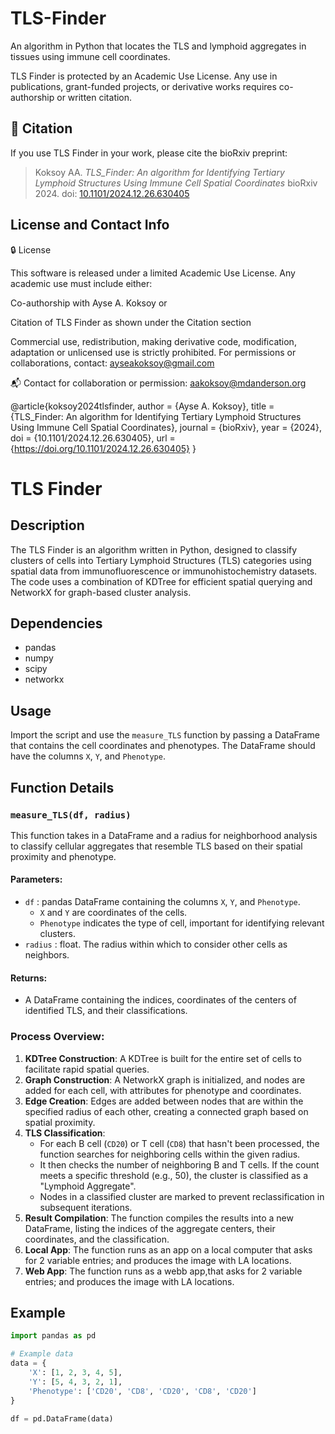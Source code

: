 # TLS-Finder

An algorithm in Python that locates the TLS and lymphoid aggregates in tissues using immune cell coordinates.

TLS Finder is protected by an Academic Use License. Any use in publications, grant-funded projects, or derivative works requires co-authorship or written citation.

## 📖 Citation

If you use TLS Finder in your work, please cite the bioRxiv preprint:

> Koksoy AA. *TLS_Finder: An algorithm for Identifying Tertiary Lymphoid Structures Using Immune Cell Spatial Coordinates* bioRxiv 2024. doi: [10.1101/2024.12.26.630405](https://doi.org/10.1101/2024.12.26.630405)

## License and Contact Info
🔒 License

This software is released under a limited Academic Use License.
Any academic use must include either:

Co-authorship with Ayse A. Koksoy or

Citation of TLS Finder as shown under the Citation section

Commercial use, redistribution, making derivative code, modification, adaptation or unlicensed use is strictly prohibited.
For permissions or collaborations, contact: ayseakoksoy@gmail.com

📬 Contact for collaboration or permission: [aakoksoy@mdanderson.org](mailto:aakoksoy@mdanderson.org)

@article{koksoy2024tlsfinder,
  author    = {Ayse A. Koksoy},
  title     = {TLS_Finder: An algorithm for Identifying Tertiary Lymphoid Structures Using Immune Cell Spatial Coordinates},
  journal   = {bioRxiv},
  year      = {2024},
  doi       = {10.1101/2024.12.26.630405},
  url       = {https://doi.org/10.1101/2024.12.26.630405}
}


# TLS Finder

## Description
The TLS Finder is an algorithm written in Python, designed to classify clusters of cells into Tertiary Lymphoid Structures (TLS) categories using spatial data from immunofluorescence or immunohistochemistry datasets. The code uses a combination of KDTree for efficient spatial querying and NetworkX for graph-based cluster analysis.

## Dependencies
- pandas
- numpy
- scipy
- networkx

## Usage
Import the script and use the `measure_TLS` function by passing a DataFrame that contains the cell coordinates and phenotypes. The DataFrame should have the columns `X`, `Y`, and `Phenotype`.

## Function Details
### `measure_TLS(df, radius)`
This function takes in a DataFrame and a radius for neighborhood analysis to classify cellular aggregates that resemble TLS based on their spatial proximity and phenotype.

#### Parameters:
- `df` : pandas DataFrame containing the columns `X`, `Y`, and `Phenotype`.
  - `X` and `Y` are coordinates of the cells.
  - `Phenotype` indicates the type of cell, important for identifying relevant clusters.
- `radius` : float. The radius within which to consider other cells as neighbors.

#### Returns:
- A DataFrame containing the indices, coordinates of the centers of identified TLS, and their classifications.

### Process Overview:
1. **KDTree Construction**: A KDTree is built for the entire set of cells to facilitate rapid spatial queries.
2. **Graph Construction**: A NetworkX graph is initialized, and nodes are added for each cell, with attributes for phenotype and coordinates.
3. **Edge Creation**: Edges are added between nodes that are within the specified radius of each other, creating a connected graph based on spatial proximity.
4. **TLS Classification**:
   - For each B cell (`CD20`) or T cell (`CD8`) that hasn't been processed, the function searches for neighboring cells within the given radius.
   - It then checks the number of neighboring B and T cells. If the count meets a specific threshold (e.g., 50), the cluster is classified as a "Lymphoid Aggregate".
   - Nodes in a classified cluster are marked to prevent reclassification in subsequent iterations.
5. **Result Compilation**: The function compiles the results into a new DataFrame, listing the indices of the aggregate centers, their coordinates, and the classification.
6. **Local App**: The function runs as an app on a local computer that asks for 2 variable entries; and produces the image with LA locations.
7. **Web App**: The function runs as a webb app,that asks for 2 variable entries; and produces the image with LA locations.

## Example

```python
import pandas as pd

# Example data
data = {
    'X': [1, 2, 3, 4, 5],
    'Y': [5, 4, 3, 2, 1],
    'Phenotype': ['CD20', 'CD8', 'CD20', 'CD8', 'CD20']
}

df = pd.DataFrame(data)
```


